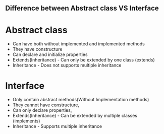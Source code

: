 ## Difference between Abstract class VS Interface

# Abstract class
- Can have both without implemented and implemented methods
- They have constructure
- Can declare and initialize properties
- Extends(Inheritance) - Can only be extended by one class (extends)
- Inheritance - Does not supports multiple inheritance

# Interface
- Only contain abstract methods(Without Implementation methods)
- They cannot have constructure,
- Can only declare properties,
- Extends(Inheritance) - Can be extended by multiple classes (implements)
- Inheritance - Supports multiple inheritance
